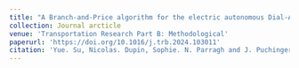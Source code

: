 ```yaml
---
title: "A Branch-and-Price algorithm for the electric autonomous Dial-A-Ride Problem"
collection: Journal arcticle
venue: 'Transportation Research Part B: Methodological'
paperurl: 'https://doi.org/10.1016/j.trb.2024.103011'
citation: 'Yue. Su, Nicolas. Dupin, Sophie. N. Parragh and J. Puchinger. (2024). &quot;A Branch-and-Price algorithm for the electric autonomous Dial-A-Ride Problem.&quot; <i>Transportation Research Part B: Methodological</i>, 186: 103011.'
---
```

